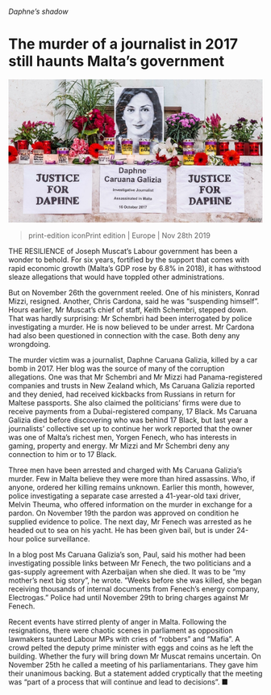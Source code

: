 ###### Daphne’s shadow

# The murder of a journalist in 2017 still haunts Malta’s government 

![image](images/20191130_eup004.jpg) 

> print-edition iconPrint edition | Europe | Nov 28th 2019 

THE RESILIENCE of Joseph Muscat’s Labour government has been a wonder to behold. For six years, fortified by the support that comes with rapid economic growth (Malta’s GDP rose by 6.8% in 2018), it has withstood sleaze allegations that would have toppled other administrations. 

But on November 26th the government reeled. One of his ministers, Konrad Mizzi, resigned. Another, Chris Cardona, said he was “suspending himself”. Hours earlier, Mr Muscat’s chief of staff, Keith Schembri, stepped down. That was hardly surprising: Mr Schembri had been interrogated by police investigating a murder. He is now believed to be under arrest. Mr Cardona had also been questioned in connection with the case. Both deny any wrongdoing. 

The murder victim was a journalist, Daphne Caruana Galizia, killed by a car bomb in 2017. Her blog was the source of many of the corruption allegations. One was that Mr Schembri and Mr Mizzi had Panama-registered companies and trusts in New Zealand which, Ms Caruana Galizia reported and they denied, had received kickbacks from Russians in return for Maltese passports. She also claimed the politicians’ firms were due to receive payments from a Dubai-registered company, 17 Black. Ms Caruana Galizia died before discovering who was behind 17 Black, but last year a journalists’ collective set up to continue her work reported that the owner was one of Malta’s richest men, Yorgen Fenech, who has interests in gaming, property and energy. Mr Mizzi and Mr Schembri deny any connection to him or to 17 Black. 

Three men have been arrested and charged with Ms Caruana Galizia’s murder. Few in Malta believe they were more than hired assassins. Who, if anyone, ordered her killing remains unknown. Earlier this month, however, police investigating a separate case arrested a 41-year-old taxi driver, Melvin Theuma, who offered information on the murder in exchange for a pardon. On November 19th the pardon was approved on condition he supplied evidence to police. The next day, Mr Fenech was arrested as he headed out to sea on his yacht. He has been given bail, but is under 24-hour police surveillance. 

In a blog post Ms Caruana Galizia’s son, Paul, said his mother had been investigating possible links between Mr Fenech, the two politicians and a gas-supply agreement with Azerbaijan when she died. It was to be “my mother’s next big story”, he wrote. “Weeks before she was killed, she began receiving thousands of internal documents from Fenech’s energy company, Electrogas.” Police had until November 29th to bring charges against Mr Fenech. 

Recent events have stirred plenty of anger in Malta. Following the resignations, there were chaotic scenes in parliament as opposition lawmakers taunted Labour MPs with cries of “robbers” and “Mafia”. A crowd pelted the deputy prime minister with eggs and coins as he left the building. Whether the fury will bring down Mr Muscat remains uncertain. On November 25th he called a meeting of his parliamentarians. They gave him their unanimous backing. But a statement added cryptically that the meeting was “part of a process that will continue and lead to decisions”. ■ 

